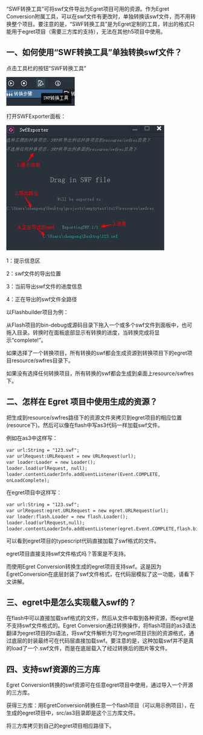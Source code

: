 “SWF转换工具”可将swf文件导出为Egret项目可用的资源。作为Egret Conversion附属工具，可以在swf文件有更改时，单独转换该swf文件，而不用转换整个项目。要注意的是，“SWF转换工具”是为Egret定制的工具，转出的格式只能用于egret项目（需要三方库的支持），无法在其他h5项目中使用。

## 一、如何使用“SWF转换工具”单独转换swf文件？

点击工具栏的按钮“SWF转换工具”

![](56b1ac0cbd1f8.jpg)

打开SWFExporter面板：

![](56b1ac0d06bb9.jpg)

1：提示信息区

2：swf文件的导出位置

3：当前导出swf文件的进度信息

4：正在导出的swf文件全路径

以Flashbuilder项目为例：

从Flash项目的bin-debug或源码目录下拖入一个或多个swf文件到面板中，也可拖入目录。转换时在面板底部显示有转换的进度，当转换完成将显示“complete!”。

如果选择了一个转换项目，所有转换的swf都会生成资源到转换项目下的egret项目resource/swfres目录下。

如果没有选择任何转换项目，所有转换的swf都会生成到桌面上resource/swfres下。

## 二、怎样在 Egret 项目中使用生成的资源？

把生成到resource/swfres路径下的资源文件夹拷贝到egret项目的相应位置(resource下)。然后可以像在flash中写as3代码一样加载swf文件。

例如在as3中这样写：

```
var url:String = "123.swf";
var urlRequest:URLRequest = new URLRequest(url);
var loader:Loader = new Loader();
loader.load(urlRequest, null);
loader.contentLoaderInfo.addEventListener(Event.COMPLETE, onLoadComplete);
```

在egret项目中这样写：

```
var url:String = "123.swf";
var urlRequest:egret.URLRequest = new egret.URLRequest(url);
var loader:flash.Loader = new flash.Loader();
loader.load(urlRequest,null);
loader.contentLoaderInfo.addEventListener(egret.Event.COMPLETE,flash.bind(this.onLoadComplete,this),null);
```

可以看到egret项目的typescript代码直接加载了swf格式的文件。

egret项目直接支持swf文件格式吗？答案是不支持。

而使用Egret Conversion转换生成的egret项目支持swf。这是因为EgretConversion在底层封装了swf文件格式，在代码层模拟了这一功能，请看下文讲解。

## 三、egret中是怎么实现载入swf的？

在flash中可以直接加载swf格式的文件，然后从文件中取到各种资源，而egret是不支持swf文件格式的。Egret Conversion通过转换操作，将flash项目的as3语法翻译为egret项目的ts语法，将swf文件解析为可为egret项目识别的资源格式，通过底层的封装最终可在代码层直接加载swf。要注意的是，这种加载swf并不是真的load了一个.swf文件，而是在底层载入了经过转换后的图片等文件。

## 四、支持swf资源的三方库

Egret Conversion转换的swf资源可在任意egret项目中使用，通过导入一个开源的三方库。

获得三方库：用EgretConversion转换任意一个flash项目（可以用示例项目），在生成的egret项目中，src/as3目录即是这个三方库文件。

将三方库拷贝到自己的egret项目相应路径下。